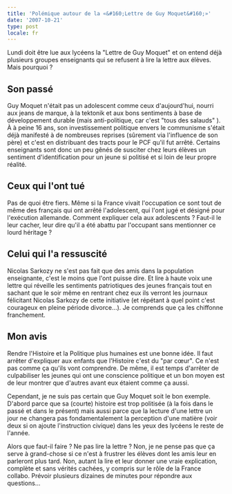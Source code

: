 ```yaml
---
title: 'Polémique autour de la «&#160;Lettre de Guy Moquet&#160;»'
date: '2007-10-21'
type: post
locale: fr
---
```


Lundi doit être lue aux lycéens la &quot;Lettre de Guy Moquet&quot; et on entend déjà plusieurs groupes enseignants qui se refusent à lire la lettre aux élèves. Mais pourquoi&nbsp;?

## Son passé

Guy Moquet n'était pas un adolescent comme ceux d'aujourd'hui, nourri aux jeans de marque, à la tektonik et aux bons sentiments à base de développement durable (mais anti-politique, car c'est &quot;tous des salauds&quot; ). À à peine 16 ans, son investissement politique envers le communisme s'était déjà manifesté à de nombreuses reprises (s&#xFB;rement via l'influence de son père) et c'est en distribuant des tracts pour le PCF qu'il fut arrêté. Certains enseignants sont donc un peu gênés de susciter chez leurs élèves un sentiment d'identification pour un jeune si politisé et si loin de leur propre réalité.

## Ceux qui l'ont tué

Pas de quoi être fiers. Même si la France vivait l'occupation ce sont tout de même des français qui ont arrêté l'adolescent, qui l'ont jugé et désigné pour l'exécution allemande. Comment expliquer cela aux adolescents&nbsp;? Faut-il le leur cacher, leur dire qu'il a été abattu par l'occupant sans mentionner ce lourd héritage&nbsp;?

## Celui qui l'a ressuscité

Nicolas Sarkozy ne s'est pas fait que des amis dans la population enseignante, c'est le moins que l'ont puisse dire. Et lire à haute voix une lettre qui réveille les sentiments patriotiques des jeunes français tout en sachant que le soir même en rentrant chez eux ils verront les journaux félicitant Nicolas Sarkozy de cette initiative (et répétant à quel point c'est courageux en pleine période divorce…). Je comprends que ça les chiffonne franchement.

## Mon avis

Rendre l'Histoire et la Politique plus humaines est une bonne idée. Il faut arrêter d'expliquer aux enfants que l'Histoire c'est du &quot;par c&#x153;ur&quot;. Ce n'est pas comme ça qu'ils vont comprendre. De même, il est temps d'arrêter de culpabiliser les jeunes qui ont une conscience politique et un bon moyen est de leur montrer que d'autres avant eux étaient comme ça aussi.

Cependant, je ne suis pas certain que Guy Moquet soit le bon exemple. D'abord parce que sa (courte) histoire est trop politisée (à la fois dans le passé et dans le présent) mais aussi parce que la lecture d'une lettre un jour ne changera pas fondamentalement la perception d'une matière (voir deux si on ajoute l'instruction civique) dans les yeux des lycéens le reste de l'année.

Alors que faut-il faire&nbsp;? Ne pas lire la lettre&nbsp;? Non, je ne pense pas que ça serve à grand-chose si ce n'est à frustrer les élèves dont les amis leur en parleront plus tard. Non, autant la lire et leur donner une vraie explication, complète et sans vérités cachées, y compris sur le r&#xF4;le de la France collabo. Prévoir plusieurs dizaines de minutes pour répondre aux questions…

